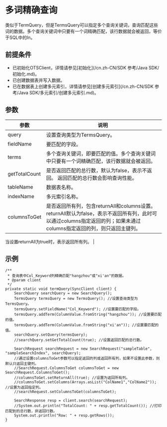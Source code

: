# 多词精确查询

类似于TermQuery，但是TermsQuery可以指定多个查询关键词，查询匹配这些词的数据。多个查询关键词中只要有一个词精确匹配，该行数据就会被返回，等价于SQL中的In。

## 前提条件

-   已初始化OTSClient，详情请参见[初始化](/cn.zh-CN/SDK 参考/Java SDK/初始化.md)。
-   已创建数据表并写入数据。
-   已在数据表上创建多元索引，详情请参见[创建多元索引](/cn.zh-CN/SDK 参考/Java SDK/多元索引/创建多元索引.md)。

## 参数

|参数|说明|
|--|--|
|query|设置查询类型为TermsQuery。|
|fieldName|要匹配的字段。|
|terms|多个查询关键词，即要匹配的值。多个查询关键词中只要有一个词精确匹配，该行数据就会被返回。 |
|getTotalCount|是否返回匹配的总行数，默认为false，表示不返回。 返回匹配的总行数会影响查询性能。 |
|tableName|数据表名称。|
|indexName|多元索引名称。|
|columnsToGet|是否返回所有列，包含returnAll和columns设置。 returnAll默认为false，表示不返回所有列，此时可以通过columns指定返回的列；如果未通过columns指定返回的列，则只返回主键列。

当设置returnAll为true时，表示返回所有列。 |

## 示例

```
/**
 * 查询表中Col_Keyword列精确匹配"hangzhou"或"xi'an"的数据。
 * @param client
 */
private static void termQuery(SyncClient client) {
    SearchQuery searchQuery = new SearchQuery();
    TermsQuery termsQuery = new TermsQuery(); //设置查询类型为TermsQuery。
    termsQuery.setFieldName("Col_Keyword"); //设置要匹配的字段。
    termsQuery.addTerm(ColumnValue.fromString("hangzhou")); //设置要匹配的值。
    termsQuery.addTerm(ColumnValue.fromString("xi'an")); //设置要匹配的值。
    searchQuery.setQuery(termsQuery);
    //searchQuery.setGetTotalCount(true); //设置返回匹配的总行数。

    SearchRequest searchRequest = new SearchRequest("sampleTable", "sampleSearchIndex", searchQuery);
    //通过设置columnsToGet参数可以指定返回的列或返回所有列，如果不设置此参数，则默认只返回主键列。
    //SearchRequest.ColumnsToGet columnsToGet = new SearchRequest.ColumnsToGet();
    //columnsToGet.setReturnAll(true); //设置为返回所有列。
    //columnsToGet.setColumns(Arrays.asList("ColName1","ColName2")); //设置为返回指定列。
    //searchRequest.setColumnsToGet(columnsToGet);

    SearchResponse resp = client.search(searchRequest);
    //System.out.println("TotalCount: " + resp.getTotalCount()); //打印匹配到的总行数，非返回行数。
    System.out.println("Row: " + resp.getRows());
}
```

